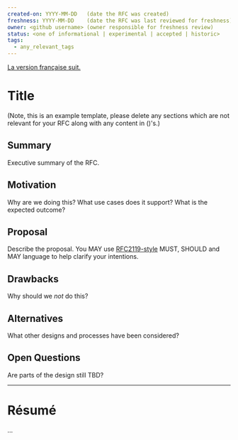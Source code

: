 ```yaml
---
created-on: YYYY-MM-DD   (date the RFC was created)
freshness: YYYY-MM-DD    (date the RFC was last reviewed for freshness)
owner: <github username> (owner responsible for freshness review)
status: <one of informational | experimental | accepted | historic>
tags:
  - any_relevant_tags
---
```


[La version française suit.](#résumé)

# Title
(Note, this is an example template, please delete any sections which are
not relevant for your RFC along with any content in ()'s.)

## Summary
Executive summary of the RFC.

## Motivation
Why are we doing this? What use cases does it support? What is the expected outcome?

## Proposal
Describe the proposal. You MAY use
[RFC2119-style](https://www.ietf.org/rfc/rfc2119.txt) MUST, SHOULD and MAY language to help clarify your intentions.

## Drawbacks
Why should we _not_ do this?

## Alternatives
What other designs and processes have been considered?

## Open Questions
Are parts of the design still TBD?

---

# Résumé

...
